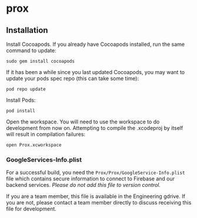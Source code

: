 # prox

## Installation
Install Cocoapods. If you already have Cocoapods installed, run the same
command to update:

    sudo gem install cocoapods

If it has been a while since you last updated Cocoapods, you may want to update
your pods spec repo (this can take some time):

    pod repo update

Install Pods:

    pod install

Open the workspace. You will need to use the workspace to do development from
now on. Attempting to compile the .xcodeproj by itself will result in
compilation failures:

    open Prox.xcworkspace

### GoogleServices-Info.plist
For a successful build, you need the `Prox/Prox/GoogleService-Info.plist` file
which contains secure information to connect to Firebase and our backend
services. *Please do not add this file to version control.*

If you are a team member, this file is available in the Engineering gdrive. If
you are not, please contact a team member directly to discuss receiving this
file for development.
